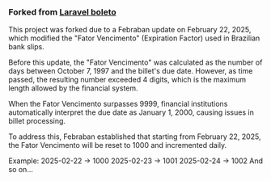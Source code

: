 ### Forked from [Laravel boleto](https://github.com/eduardokum/laravel-boleto)
This project was forked due to a Febraban update on February 22, 2025, which modified the "Fator Vencimento" (Expiration Factor) used in Brazilian bank slips.

Before this update, the "Fator Vencimento" was calculated as the number of days between October 7, 1997 and the billet's due date. However, as time passed, the resulting number exceeded 4 digits, which is the maximum length allowed by the financial system.

When the Fator Vencimento surpasses 9999, financial institutions automatically interpret the due date as January 1, 2000, causing issues in billet processing.

To address this, Febraban established that starting from February 22, 2025, the Fator Vencimento will be reset to 1000 and incremented daily.

Example:
2025-02-22 → 1000
2025-02-23 → 1001
2025-02-24 → 1002
And so on...
